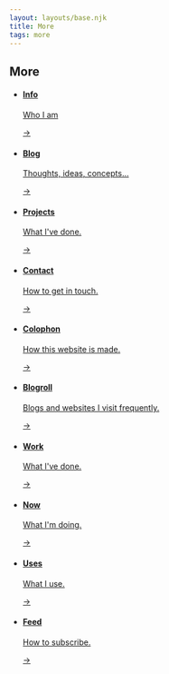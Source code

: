 ```yaml
---
layout: layouts/base.njk
title: More
tags: more
---
```


## More

<ul class="nav-pages">
<li><a href="/info/"><span class="post-info">
<h4>Info</h4><p class="excerpt">Who I am</p></span>
<span class="arrow">-></span></a></li>
<li><a href="/blog"><span class="post-info">
<h4>Blog</h4><p class="excerpt">Thoughts, ideas, concepts...</p></span>
<span class="arrow">-></span></a></li>
<li><a href="/tag/projects"><span class="post-info">
<h4>Projects</h4><p class="excerpt">What I've done.</p></span>
<span class="arrow">-></span></a></li>
<li><a href="/info/#contact"><span class="post-info">
<h4>Contact</h4><p class="excerpt">How to get in touch.</p></span>
<span class="arrow">-></span></a></li>
<li><a href="/colophon"><span class="post-info">
<h4>Colophon</h4><p class="excerpt">How this website is made.</p></span>
<span class="arrow">-></span></a></li>
<li><a href="/blogroll"><span class="post-info">
<h4>Blogroll</h4><p class="excerpt">Blogs and websites I visit frequently.</p></span>
<span class="arrow">-></span></a></li>
<li><a href="/work"><span class="post-info">
<h4>Work</h4><p class="excerpt">What I've done.</p></span>
<span class="arrow">-></span></a></li>
<li><a href="/now"><span class="post-info">
<h4>Now</h4><p class="excerpt">What I'm doing.</p></span>
<span class="arrow">-></span></a></li>
<li><a href="/uses"><span class="post-info">
<h4>Uses</h4><p class="excerpt">What I use.</p></span>
<span class="arrow">-></span></a></li>
<li><a href="/feed"><span class="post-info">
<h4>Feed</h4><p class="excerpt">How to subscribe.</p></span>
<span class="arrow">-></span></a></li>
</ul>